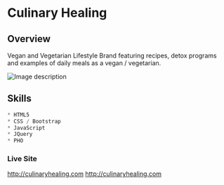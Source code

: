 # Culinary Healing
## Overview
Vegan and Vegetarian Lifestyle Brand featuring recipes, detox programs and examples of daily meals as a vegan / vegetarian.

![Image description](http://www.lamanadonadelle.com/images/thumbs/giphy.jpg)


## Skills
```python
* HTML5
* CSS / Bootstrap
* JavaScript
* JQuery
* PHO

```

### Live Site
http://culinaryhealing.com
http://culinaryhealing.com


